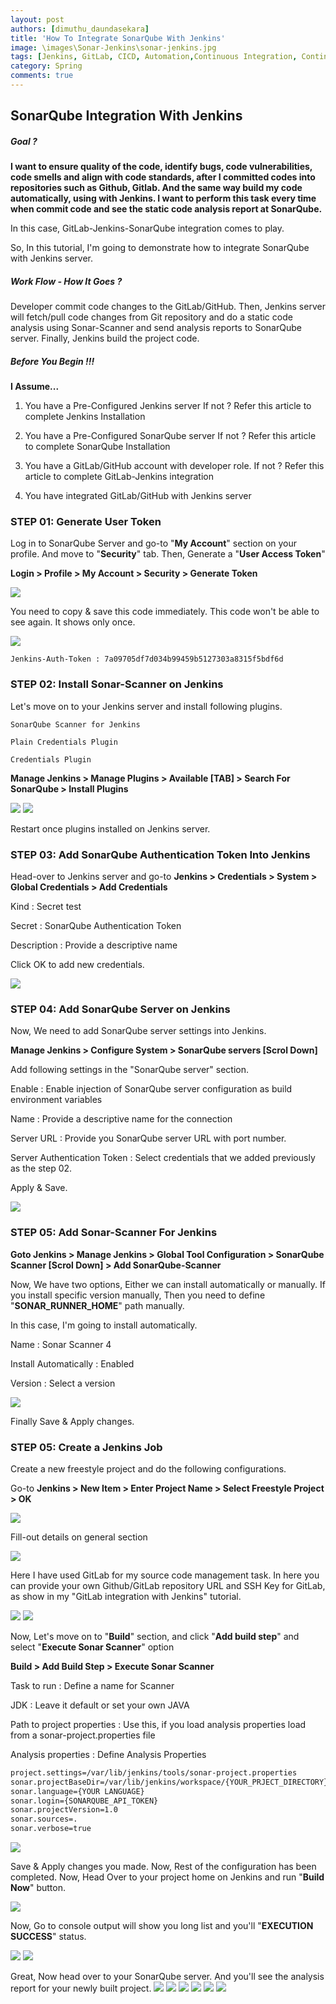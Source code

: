 ```yaml
---
layout: post
authors: [dimuthu_daundasekara]
title: 'How To Integrate SonarQube With Jenkins'
image: \images\Sonar-Jenkins\sonar-jenkins.jpg
tags: [Jenkins, GitLab, CICD, Automation,Continuous Integration, Continuous Delivery,SonarQube]
category: Spring
comments: true
---
```



## SonarQube Integration With Jenkins

##### Goal ?

**I want to ensure quality of the code, identify bugs, code vulnerabilities, code smells and align with code standards, after I committed codes into repositories such as Github, Gitlab. And the same way build my code automatically, using with Jenkins. I want to perform this task every time when commit code and see the static code analysis report at SonarQube.**

In this case, GitLab-Jenkins-SonarQube integration comes to play.

So, In this tutorial, I'm going to demonstrate how to integrate SonarQube with Jenkins server.

##### Work Flow - How It Goes ?

Developer commit code changes to the GitLab/GitHub. Then, Jenkins server will fetch/pull code changes from Git repository and do a static code analysis using Sonar-Scanner and send analysis reports to SonarQube server. Finally, Jenkins build the project code.


##### Before You Begin !!!

**I Assume...**

1. You have a Pre-Configured Jenkins server
If not ? Refer this article to complete Jenkins Installation

2. You have a Pre-Configured SonarQube server
If not ? Refer this article to complete SonarQube Installation
3. You have a GitLab/GitHub account with developer role.
If not ? Refer this article to complete GitLab-Jenkins integration
4. You have integrated GitLab/GitHub with Jenkins server

### STEP 01: Generate User Token

Log in to SonarQube Server and go-to "**My Account**" section on your profile. And move to "**Security**" tab. Then, Generate a "**User Access Token**"

**Login > Profile > My Account > Security > Generate Token**

<img src="\images\Sonar-Jenkins\1.png" width="auto" width="100%">

You need to copy & save this code immediately. This code won't be able to see again. It shows only once.

<img src="\images\Sonar-Jenkins\2.png" width="auto" width="100%">

`Jenkins-Auth-Token : 7a09705df7d034b99459b5127303a8315f5bdf6d`


### STEP 02: Install Sonar-Scanner on Jenkins

Let's move on to your Jenkins server and install following plugins.

`SonarQube Scanner for Jenkins`

`Plain Credentials Plugin`

`Credentials Plugin`


**Manage Jenkins > Manage Plugins > Available [TAB] > Search For SonarQube > Install Plugins**

<img src="\images\Sonar-Jenkins\3.png" width="auto" width="100%">
<img src="\images\Sonar-Jenkins\4.png" width="auto" width="100%">

Restart once plugins installed on Jenkins server.

### STEP 03: Add SonarQube Authentication Token Into Jenkins

Head-over to  Jenkins server and go-to **Jenkins > Credentials > System > Global Credentials > Add Credentials** 

Kind : Secret test

Secret : SonarQube Authentication Token

Description : Provide a descriptive name

Click OK to add new credentials.

<img src="\images\Sonar-Jenkins\5.png" width="auto" width="100%">

### STEP 04: Add SonarQube Server on Jenkins

Now, We need to  add SonarQube server settings into Jenkins.

**Manage Jenkins > Configure System > SonarQube servers [Scrol Down]**

Add following settings in the "SonarQube server" section.

Enable :  Enable injection of SonarQube server configuration as build environment variables 	

Name : Provide a descriptive name for the connection

Server URL : Provide you SonarQube server URL with port number.

Server Authentication Token : Select credentials that we added previously as the step 02.

Apply & Save.

<img src="\images\Sonar-Jenkins\6.png" width="auto" width="100%">

### STEP 05: Add Sonar-Scanner For Jenkins 

**Goto Jenkins > Manage Jenkins > Global Tool Configuration > SonarQube Scanner [Scrol Down] > Add SonarQube-Scanner**


Now, We have two options, Either we can install automatically or manually. If you install specific version manually, Then you need to  define "**SONAR_RUNNER_HOME**" path manually.

In this case, I'm going to  install automatically.

Name : Sonar Scanner 4

Install Automatically : Enabled 

Version : Select a version

<img src="\images\Sonar-Jenkins\7.png" width="auto" width="100%">

Finally Save & Apply changes.

### STEP 05: Create a Jenkins Job

Create a new freestyle project and do the following configurations.

Go-to **Jenkins > New Item > Enter Project Name > Select Freestyle Project > OK**

<img src="\images\Sonar-Jenkins\8.png" width="auto" width="100%">

Fill-out details on general section

<img src="\images\Sonar-Jenkins\9.png" width="auto" width="100%">

Here I have used GitLab for my source code management task. 
In here you can provide your own Github/GitLab repository URL and SSH Key for GitLab, as show in my "GitLab integration with Jenkins" tutorial.

<img src="\images\Sonar-Jenkins\10.png" width="auto" width="100%">

<img src="\images\Sonar-Jenkins\11.png" width="auto" width="100%">

Now, Let's move on to "**Build**" section, and click "**Add build step**" and select "**Execute Sonar Scanner**" option

**Build > Add Build Step > Execute Sonar Scanner** 

Task to run : Define a name for Scanner

JDK : Leave it default or set your own JAVA 

Path to project properties : Use this, if you load analysis properties load from a sonar-project.properties file

Analysis properties : Define Analysis Properties



```bash
project.settings=/var/lib/jenkins/tools/sonar-project.properties
sonar.projectBaseDir=/var/lib/jenkins/workspace/{YOUR_PRJECT_DIRECTORY}
sonar.language={YOUR LANGUAGE}
sonar.login={SONARQUBE_API_TOKEN}
sonar.projectVersion=1.0
sonar.sources=.
sonar.verbose=true
```


<img src="\images\Sonar-Jenkins\12.png" width="auto" width="100%">

Save & Apply changes you made.
Now, Rest of the configuration has been completed. Now, Head Over to  your project home on Jenkins and run "**Build Now**" button.

<img src="\images\Sonar-Jenkins\13.png" width="auto" width="100%">

Now, Go to console output will show you long list and you'll "**EXECUTION SUCCESS**" status. 

<img src="\images\Sonar-Jenkins\15.png" width="auto" width="100%">
<img src="\images\Sonar-Jenkins\16.png" width="auto" width="100%">

Great, Now head over to your SonarQube server. And you'll see the analysis report for your newly built project.
<img src="\images\Sonar-Jenkins\17.png" width="auto" width="100%">
<img src="\images\Sonar-Jenkins\18.png" width="auto" width="100%">
<img src="\images\Sonar-Jenkins\19.png" width="auto" width="100%">
<img src="\images\Sonar-Jenkins\20.png" width="auto" width="100%">
<img src="\images\Sonar-Jenkins\21.png" width="auto" width="100%">
<img src="\images\Sonar-Jenkins\22.png" width="auto" width="100%">












